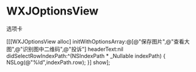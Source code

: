 # WXJOptionsView
选项卡


[[[WXJOptionsView alloc] initWithOptionsArray:@[@"保存图片",@"查看大图",@"识别图中二维码",@"投诉"] headerText:nil didSelectRowIndexPath:^(NSIndexPath * _Nullable indexPath) {
        NSLog(@"%ld",indexPath.row);
    }] show];
